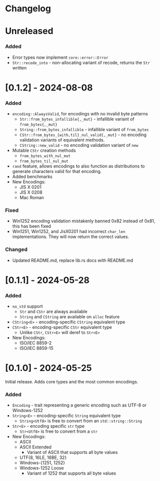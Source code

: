 # Changelog

# Unreleased

### Added

- Error types now implement `core::error::Error`
- `Str::recode_into` - non-allocating variant of recode, returns the `Str` written

# [0.1.2] - 2024-08-08

### Added

- `encoding::AlwaysValid`, for encodings with no invalid byte patterns
  - `Str::from_bytes_infallible{,_mut}` - infallible variant of `from_bytes{,_mut}`
  - `String::from_bytes_infallible` - infallible variant of `from_bytes`
  - `CStr::from_bytes_{with,til}_nul_valid{,_mut}` - no encoding validation variants of
    equivalent methods.
  - `CString::new_valid` - no encoding validation variant of `new`
- Mutable `CStr` creation methods
  - `from_bytes_with_nul_mut`
  - `from_bytes_til_nul_mut`
- `rand` feature, allows encodings to also function as distributions to generate
  characters valid for that encoding.
- Added benchmarks
- New Encodings:
  - JIS X 0201
  - JIS X 0208
  - Mac Roman

### Fixed

- Win1252 encoding validation mistakenly banned 0x82 instead of 0x81, this has been fixed
- Win1251, Win1252, and JisX0201 had incorrect `char_len` implementations. They will now return the correct values.

### Changed

- Updated README.md, replace lib.rs docs with README.md

# [0.1.1] - 2024-05-28

### Added

- `no_std` support
  - `Str` and `CStr` are always available
  - `String` and `CString` are available on `alloc` feature
- `CString<E>` - encoding-specific `CString` equivalent type
- `CStr<E>` - encoding-specific `CStr` equivalent type
  - Unlike `CStr`, `CStr<E>` will deref to `Str<E>`
- New Encodings:
  - ISO/IEC 8859-2
  - ISO/IEC 8859-15

# [0.1.0] - 2024-05-25

Initial release. Adds core types and the most common encodings.

### Added

- `Encoding` - trait representing a generic encoding such as UTF-8 or Windows-1252
- `String<E>` - encoding-specific `String` equivalent type
  - `String<Utf8>` is free to convert from an `std::string::String`
- `Str<E>` - encoding specific `str` type
  - `Str<Utf8>` is free to convert from a `str`
- New Encodings:
  - ASCII
  - ASCII Extended
    - Variant of ASCII that supports all byte values
  - UTF{8, 16LE, 16BE, 32}
  - Windows-{1251, 1252}
  - Windows-1252 Loose
    - Variant of 1252 that supports all byte values
